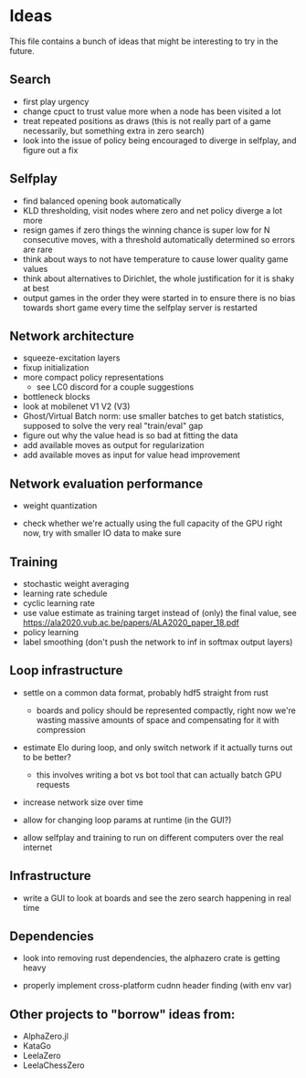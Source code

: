 # Ideas

This file contains a bunch of ideas that might be interesting to try in the future.

## Search

* first play urgency
* change cpuct to trust value more when a node has been visited a lot
* treat repeated positions as draws (this is not really part of a game necessarily, but something extra in zero search)
* look into the issue of policy being encouraged to diverge in selfplay, and figure out a fix

## Selfplay

* find balanced opening book automatically
* KLD thresholding, visit nodes where zero and net policy diverge a lot more
* resign games if zero things the winning chance is super low for N consecutive moves, with a threshold automatically determined so errors are rare
* think about ways to not have temperature to cause lower quality game values
* think about alternatives to Dirichlet, the whole justification for it is shaky at best
* output games in the order they were started in to ensure there is no bias towards short game every time the selfplay server is restarted

## Network architecture

* squeeze-excitation layers
* fixup initialization
* more compact policy representations
    * see LC0 discord for a couple suggestions
* bottleneck blocks
* look at mobilenet V1 V2 (V3)
* Ghost/Virtual Batch norm: use smaller batches to get batch statistics, supposed to solve the very real "train/eval" gap
* figure out why the value head is so bad at fitting the data
* add available moves as output for regularization
* add available moves as input for value head improvement

## Network evaluation performance

* weight quantization

* check whether we're actually using the full capacity of the GPU right now, try with smaller IO data to make sure

## Training 

* stochastic weight averaging
* learning rate schedule
* cyclic learning rate
* use value estimate as training target instead of (only) the final value, see https://ala2020.vub.ac.be/papers/ALA2020_paper_18.pdf
* policy learning
* label smoothing (don't push the network to inf in softmax output layers)

## Loop infrastructure

* settle on a common data format, probably hdf5 straight from rust
    * boards and policy should be represented compactly, right now we're wasting massive amounts of space and compensating for it with compression

* estimate Elo during loop, and only switch network if it actually turns out to be better?
    * this involves writing a bot vs bot tool that can actually batch GPU requests

* increase network size over time

* allow for changing loop params at runtime (in the GUI?)

* allow selfplay and training to run on different computers over the real internet

## Infrastructure

* write a GUI to look at boards and see the zero search happening in real time

## Dependencies

* look into removing rust dependencies, the alphazero crate is getting heavy

* properly implement cross-platform cudnn header finding (with env var)


## Other projects to "borrow" ideas from:

* AlphaZero.jl
* KataGo
* LeelaZero
* LeelaChessZero